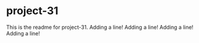 # project-31

This is the readme for project-31.
Adding a line!
Adding a line!
Adding a line!
Adding a line!
